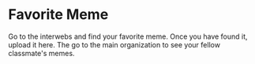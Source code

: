 # Favorite Meme

Go to the interwebs and find your favorite meme.  Once you have found it, upload it here.  The go to the main organization to see your fellow classmate's memes.

